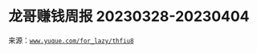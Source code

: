 # 龙哥赚钱周报 20230328-20230404

来源：[`www.yuque.com/for_lazy/thfiu8`](https://www.yuque.com/for_lazy/thfiu8)